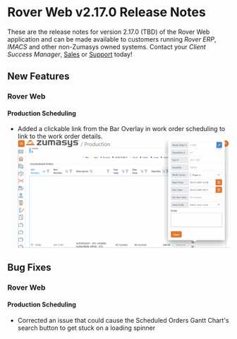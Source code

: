 # Rover Web v2.17.0 Release Notes

<badge text= "Version 2.17.0" vertical="middle" />

<PageHeader />

These are the release notes for version 2.17.0 (TBD) of the Rover Web application and can be made available to customers running _Rover ERP_, _IMACS_ and other non-Zumasys owned systems. Contact your _Client Success Manager_, [Sales](mailto:sales@zumasys.com?subject=Rover%20Web%20v2.17.0) or [Support](mailto:help@zumasys.com?subject=Rover%20Web%20v2.17.0) today!

## New Features

### Rover Web

#### Production Scheduling

 - Added a clickable link from the Bar Overlay in work order scheduling to link to the work order details.
 ![Prod Sched Overlay WO Link](./prod-sched-wo-link.gif)

## Bug Fixes

### Rover Web

#### Production Scheduling

 - Corrected an issue that could cause the Scheduled Orders Gantt Chart's search button to get stuck on a loading spinner

<PageFooter />
